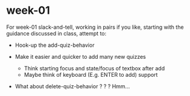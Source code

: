 # week-01

For week-01 slack-and-tell, working in pairs if you like, starting with the guidance discussed in class, attempt to:

* Hook-up the add-quiz-behavior

* Make it easier and quicker to add many new quizzes
  * Think starting focus and state/focus of textbox after add
  * Maybe think of keyboard (E.g. ENTER to add) support
  
* What about delete-quiz-behavior ? ? ? Hmm...
